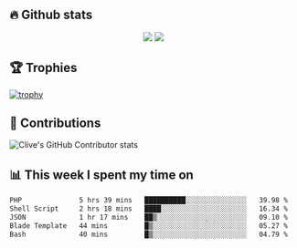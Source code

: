 ## &#128293; Github stats

<!-- GitHub Readme Streak Stats - https://github.com/DenverCoder1/github-readme-streak-stats -->
<p align="center">

<picture>
  <source 
    srcset="https://github-readme-stats.vercel.app/api?username=clivewalkden&count_private=true&show_icons=true&theme=darcula"
    media="(prefers-color-scheme: dark)"
  />
  <source
    srcset="https://github-readme-stats.vercel.app/api?username=clivewalkden&count_private=true&show_icons=true&theme=calm"
    media="(prefers-color-scheme: light), (prefers-color-scheme: no-preference)"
  />
  <img src="https://github-readme-stats.vercel.app/api?username=clivewalkden&count_private=true&show_icons=true&theme=darcula" />
</picture>

<a href="https://git.io/streak-stats" target="_blank">
  <img src="http://github-readme-streak-stats.herokuapp.com?user=clivewalkden&theme=darcula&date_format=j%20M%5B%20Y%5D" />
</a>

</p>

## &#127942; Trophies
[![trophy](https://github-profile-trophy.vercel.app/?username=clivewalkden&theme=onedark)](https://github.com/clivewalkden/github-profile-trophy)

## &#129309; Contributions
![Clive's GitHub Contributor stats](https://github-contributor-stats.vercel.app/api?username=clivewalkden)

## &#128202; This week I spent my time on
<!--START_SECTION:waka-->

```txt
PHP              5 hrs 39 mins   ██████████░░░░░░░░░░░░░░░   39.98 %
Shell Script     2 hrs 18 mins   ████░░░░░░░░░░░░░░░░░░░░░   16.34 %
JSON             1 hr 17 mins    ██▒░░░░░░░░░░░░░░░░░░░░░░   09.10 %
Blade Template   44 mins         █▒░░░░░░░░░░░░░░░░░░░░░░░   05.27 %
Bash             40 mins         █▒░░░░░░░░░░░░░░░░░░░░░░░   04.79 %
```

<!--END_SECTION:waka-->

